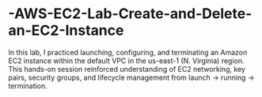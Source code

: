# -AWS-EC2-Lab-Create-and-Delete-an-EC2-Instance
In this lab, I practiced launching, configuring, and terminating an Amazon EC2 instance within the default VPC in the us-east-1 (N. Virginia) region. This hands-on session reinforced understanding of EC2 networking, key pairs, security groups, and lifecycle management from launch → running → termination.
